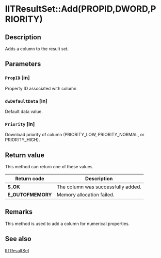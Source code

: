 # IITResultSet::Add(PROPID,DWORD,PRIORITY)

## Description

Adds a column to the result set.

## Parameters

### `PropID` [in]

Property ID associated with column.

### `dwDefaultData` [in]

Default data value.

### `Priority` [in]

Download priority of column (PRIORITY_LOW, PRIORITY_NORMAL, or PRIORITY_HIGH).

## Return value

This method can return one of these values.

| Return code | Description |
| --- | --- |
| **S_OK** | The column was successfully added. |
| **E_OUTOFMEMORY** | Memory allocation failed. |

## Remarks

This method is used to add a column for numerical properties.

## See also

[IITResultSet](https://learn.microsoft.com/previous-versions/windows/desktop/api/infotech/nn-infotech-iitresultset)